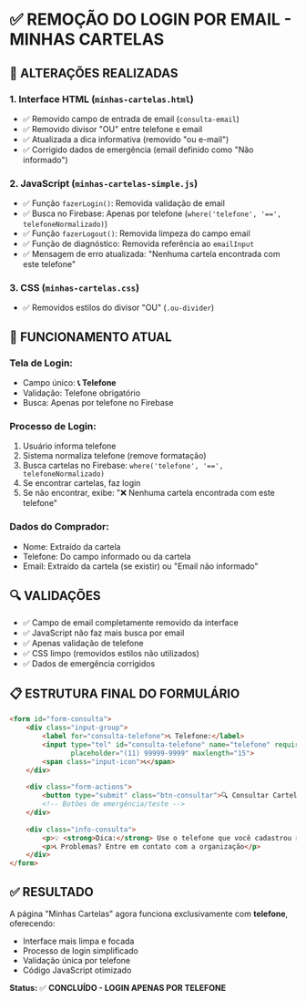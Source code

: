 # ✅ REMOÇÃO DO LOGIN POR EMAIL - MINHAS CARTELAS

## 🎯 ALTERAÇÕES REALIZADAS

### 1. **Interface HTML (`minhas-cartelas.html`)**
- ✅ Removido campo de entrada de email (`consulta-email`)
- ✅ Removido divisor "OU" entre telefone e email
- ✅ Atualizada a dica informativa (removido "ou e-mail")
- ✅ Corrigido dados de emergência (email definido como "Não informado")

### 2. **JavaScript (`minhas-cartelas-simple.js`)**
- ✅ Função `fazerLogin()`: Removida validação de email
- ✅ Busca no Firebase: Apenas por telefone (`where('telefone', '==', telefoneNormalizado)`)
- ✅ Função `fazerLogout()`: Removida limpeza do campo email
- ✅ Função de diagnóstico: Removida referência ao `emailInput`
- ✅ Mensagem de erro atualizada: "Nenhuma cartela encontrada com este telefone"

### 3. **CSS (`minhas-cartelas.css`)**
- ✅ Removidos estilos do divisor "OU" (`.ou-divider`)

## 📱 FUNCIONAMENTO ATUAL

### **Tela de Login:**
- Campo único: **📞 Telefone**
- Validação: Telefone obrigatório
- Busca: Apenas por telefone no Firebase

### **Processo de Login:**
1. Usuário informa telefone
2. Sistema normaliza telefone (remove formatação)
3. Busca cartelas no Firebase: `where('telefone', '==', telefoneNormalizado)`
4. Se encontrar cartelas, faz login
5. Se não encontrar, exibe: "❌ Nenhuma cartela encontrada com este telefone"

### **Dados do Comprador:**
- Nome: Extraído da cartela
- Telefone: Do campo informado ou da cartela
- Email: Extraído da cartela (se existir) ou "Email não informado"

## 🔍 VALIDAÇÕES

- ✅ Campo de email completamente removido da interface
- ✅ JavaScript não faz mais busca por email
- ✅ Apenas validação de telefone
- ✅ CSS limpo (removidos estilos não utilizados)
- ✅ Dados de emergência corrigidos

## 📋 ESTRUTURA FINAL DO FORMULÁRIO

```html
<form id="form-consulta">
    <div class="input-group">
        <label for="consulta-telefone">📞 Telefone:</label>
        <input type="tel" id="consulta-telefone" name="telefone" required 
               placeholder="(11) 99999-9999" maxlength="15">
        <span class="input-icon">📞</span>
    </div>
    
    <div class="form-actions">
        <button type="submit" class="btn-consultar">🔍 Consultar Cartelas</button>
        <!-- Botões de emergência/teste -->
    </div>
    
    <div class="info-consulta">
        <p>💡 <strong>Dica:</strong> Use o telefone que você cadastrou na compra</p>
        <p>📞 Problemas? Entre em contato com a organização</p>
    </div>
</form>
```

## ✅ RESULTADO

A página "Minhas Cartelas" agora funciona exclusivamente com **telefone**, oferecendo:
- Interface mais limpa e focada
- Processo de login simplificado
- Validação única por telefone
- Código JavaScript otimizado

**Status:** ✅ **CONCLUÍDO - LOGIN APENAS POR TELEFONE**

